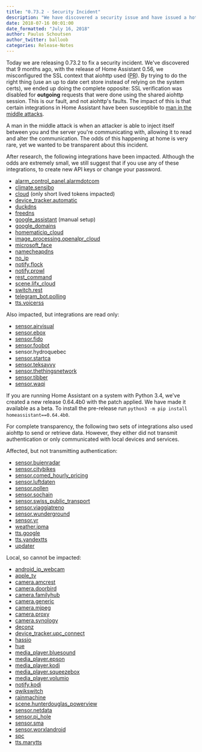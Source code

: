 ```yaml
---
title: "0.73.2 - Security Incident"
description: "We have discovered a security issue and have issued a hot fix."
date: 2018-07-16 00:01:00
date_formatted: "July 16, 2018"
author: Paulus Schoutsen
author_twitter: balloob
categories: Release-Notes
---
```


Today we are releasing 0.73.2 to fix a security incident. We've discovered that 9 months ago, with the release of Home Assistant 0.56, we misconfigured the SSL context that aiohttp used ([PR](https://github.com/home-assistant/home-assistant/pull/9958)). By trying to do the right thing (use an up to date cert store instead of relying on the system certs), we ended up doing the complete opposite: SSL verification was disabled for **outgoing** requests that were done using the shared aiohttp session. This is our fault, and not aiohttp's faults. The impact of this is that certain integrations in Home Assistant have been susceptible to [man in the middle attacks](https://en.wikipedia.org/wiki/Man-in-the-middle_attack).

A man in the middle attack is when an attacker is able to inject itself between you and the server you're communicating with, allowing it to read and alter the communication. The odds of this happening at home is very rare, yet we wanted to be transparent about this incident.

After research, the following integrations have been impacted. Although the odds are extremely small, we still suggest that if you use any of these integrations, to create new API keys or change your password.

- [alarm_control_panel.alarmdotcom](/integrations/alarmdotcom)
- [climate.sensibo](/integrations/sensibo)
- [cloud](/integrations/cloud/) (only short lived tokens impacted)
- [device_tracker.automatic](/integrations/automatic)
- [duckdns](/integrations/duckdns/)
- [freedns](/integrations/freedns/)
- [google_assistant](/integrations/google_assistant/) (manual setup)
- [google_domains](/integrations/google_domains/)
- [homematicip_cloud](/integrations/homematicip_cloud/)
- [image_processing.openalpr_cloud](/integrations/openalpr_cloud)
- [microsoft_face](/integrations/microsoft_face/)
- [namecheapdns](/integrations/namecheapdns/)
- [no_ip](/integrations/no_ip/)
- [notify.flock](/integrations/flock)
- [notify.prowl](/integrations/prowl)
- [rest_command](/integrations/rest_command/)
- [scene.lifx_cloud](/integrations/lifx_cloud)
- [switch.rest](/integrations/switch.rest/)
- [telegram_bot.polling](/integrations/telegram_polling)
- [tts.voicerss](/integrations/voicerss)

Also impacted, but integrations are read only:

- [sensor.airvisual](/integrations/airvisual)
- [sensor.ebox](/integrations/ebox)
- [sensor.fido](/integrations/fido)
- [sensor.foobot](/integrations/foobot)
- sensor.hydroquebec
- [sensor.startca](/integrations/startca)
- [sensor.teksavvy](/integrations/teksavvy)
- [sensor.thethingsnetwork](/integrations/thethingsnetwork#sensor)
- [sensor.tibber](/integrations/tibber#sensor)
- [sensor.waqi](/integrations/waqi)

If you are running Home Assistant on a system with Python 3.4, we've created a new release 0.64.4b0 with the patch applied. We have made it available as a beta. To install the pre-release run `python3 -m pip install homeassistant==0.64.4b0`.

<!--more-->

For complete transparency, the following two sets of integrations also used aiohttp to send or retrieve data. However, they either did not transmit authentication or only communicated with local devices and services.

Affected, but not transmitting authentication:

- [sensor.buienradar](/integrations/sensor.buienradar/)
- [sensor.citybikes](/integrations/citybikes)
- [sensor.comed_hourly_pricing](/integrations/comed_hourly_pricing)
- [sensor.luftdaten](/integrations/luftdaten#sensor)
- [sensor.pollen](/integrations/iqvia)
- [sensor.sochain](/integrations/sochain)
- [sensor.swiss_public_transport](/integrations/swiss_public_transport)
- [sensor.viaggiatreno](/integrations/viaggiatreno)
- [sensor.wunderground](/integrations/wunderground)
- [sensor.yr](/integrations/yr)
- [weather.ipma](/integrations/ipma)
- [tts.google](/integrations/google_translate)
- [tts.yandextts](/integrations/yandextts)
- [updater](/integrations/updater/)

Local, so cannot be impacted:

- [android_ip_webcam](/integrations/android_ip_webcam/)
- [apple_tv](/integrations/apple_tv/)
- [camera.amcrest](/integrations/amcrest)
- [camera.doorbird](/integrations/doorbird#camera)
- [camera.familyhub](/integrations/familyhub)
- [camera.generic](/integrations/generic_ip_camera)
- [camera.mjpeg](/integrations/mjpeg)
- [camera.proxy](/integrations/proxy)
- [camera.synology](/integrations/synology)
- [deconz](/integrations/deconz/)
- [device_tracker.upc_connect](/integrations/upc_connect)
- [hassio](/integrations/hassio/)
- [hue](/integrations/hue/)
- [media_player.bluesound](/integrations/bluesound)
- [media_player.epson](/integrations/epson)
- [media_player.kodi](/integrations/kodi)
- [media_player.squeezebox](/integrations/squeezebox)
- [media_player.volumio](/integrations/volumio)
- [notify.kodi](/integrations/kodi)
- [qwikswitch](/integrations/qwikswitch/)
- [rainmachine](/integrations/rainmachine/)
- [scene.hunterdouglas_powerview](/integrations/hunterdouglas_powerview)
- [sensor.netdata](/integrations/netdata)
- [sensor.pi_hole](/integrations/pi_hole)
- [sensor.sma](/integrations/sma#sensors)
- [sensor.worxlandroid](/integrations/worxlandroid)
- [spc](/integrations/spc/)
- [tts.marytts](/integrations/marytts)
